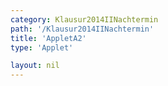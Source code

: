```yaml
---
category: Klausur2014IINachtermin
path: '/Klausur2014IINachtermin'
title: 'AppletA2'
type: 'Applet'

layout: nil
---
```

<script type="text/javascript" src="https://cdnjs.cloudflare.com/ajax/libs/jsxgraph/0.99.7/jsxgraphcore.js"></script>
<link type="text/css" href="https://cdnjs.cloudflare.com/ajax/libs/jsxgraph/0.99.6/jsxgraph.css"><link rel="stylesheet" type="text/css" href="//cdnjs.cloudflare.com/ajax/libs/jsxgraph/0.99.7/jsxgraph.css" />
<div id="" class="jxgbox" style="width:500px; height:500px">
<script type="text/javascript">
(function(){
 
})();
  
  </script>
  </div>
